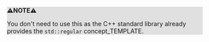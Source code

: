 <div style="margin:2em; background-color: #e0e0e0;">

<strong>⚠️NOTE️️️⚠️</strong>

You don't need to use this as the C++ standard library already provides the `std::regular` concept_TEMPLATE.
</div>

